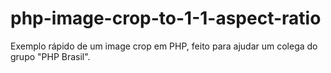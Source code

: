 # php-image-crop-to-1-1-aspect-ratio
Exemplo rápido de um image crop em PHP, feito para ajudar um colega do grupo "PHP Brasil".

